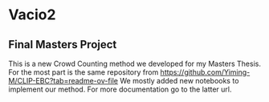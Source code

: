 # Vacio2
## Final Masters Project
This is a new Crowd Counting method we developed for my Masters Thesis. For the most part is the same repository from https://github.com/Yiming-M/CLIP-EBC?tab=readme-ov-file
We mostly added new notebooks to implement our method. For more documentation go to the latter url.
